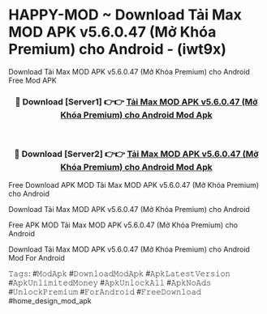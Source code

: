 # HAPPY-MOD ~ Download Tải Max MOD APK v5.6.0.47 (Mở Khóa Premium) cho Android - (iwt9x)
Download Tải Max MOD APK v5.6.0.47 (Mở Khóa Premium) cho Android Free Mod APK

<div align="center">
<h3>🔴 Download [Server1] 👉👉 <a href="https://apk-comot.site?title=Tải_Max_MOD_APK_v5.6.0.47_(Mở_Khóa_Premium)_cho_Android">Tải Max MOD APK v5.6.0.47 (Mở Khóa Premium) cho Android Mod Apk</a></h3><br>

<h3>🔴 Download [Server2] 👉👉 <a href="https://apk-comot.site?title=Tải_Max_MOD_APK_v5.6.0.47_(Mở_Khóa_Premium)_cho_Android">Tải Max MOD APK v5.6.0.47 (Mở Khóa Premium) cho Android Mod Apk</a></h3>
</div>


Free Download APK MOD Tải Max MOD APK v5.6.0.47 (Mở Khóa Premium) cho Android

Download Tải Max MOD APK v5.6.0.47 (Mở Khóa Premium) cho Android 

Free APK MOD Tải Max MOD APK v5.6.0.47 (Mở Khóa Premium) cho Android 

Download Tải Max MOD APK v5.6.0.47 (Mở Khóa Premium) cho Android Mod For Android

𝚃𝚊𝚐𝚜: #𝙼𝚘𝚍𝙰𝚙𝚔 #𝙳𝚘𝚠𝚗𝚕𝚘𝚊𝚍𝙼𝚘𝚍𝙰𝚙𝚔 #𝙰𝚙𝚔𝙻𝚊𝚝𝚎𝚜𝚝𝚅𝚎𝚛𝚜𝚒𝚘𝚗 #𝙰𝚙𝚔𝚄𝚗𝚕𝚒𝚖𝚒𝚝𝚎𝚍𝙼𝚘𝚗𝚎𝚢 #𝙰𝚙𝚔𝚄𝚗𝚕𝚘𝚌𝚔𝙰𝚕𝚕 #𝙰𝚙𝚔𝙽𝚘𝙰𝚍𝚜 #𝚄𝚗𝚕𝚘𝚌𝚔𝙿𝚛𝚎𝚖𝚒𝚞𝚖 #𝙵𝚘𝚛𝙰𝚗𝚍𝚛𝚘𝚒𝚍 #𝙵𝚛𝚎𝚎𝙳𝚘𝚠𝚗𝚕𝚘𝚊𝚍 #home_design_mod_apk